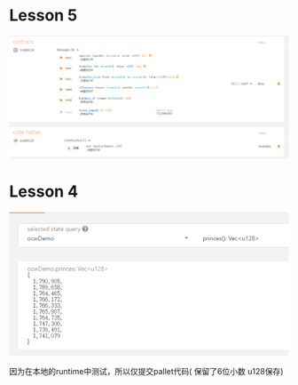 # Lesson 5
![result.jpg](./Lesson5/result.png)

# Lesson 4 

![result.jpg](./Lesson4/result.png)

因为在本地的runtime中测试，所以仅提交pallet代码( 保留了6位小数 u128保存)
